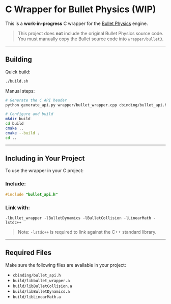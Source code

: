 # C Wrapper for Bullet Physics (WIP)

This is a **work-in-progress** C wrapper for the [Bullet Physics](https://github.com/bulletphysics/bullet3) engine.

> This project does **not** include the original Bullet Physics source code. You must manually copy the Bullet source code into `wrapper/bullet3`.

---

## Building

Quick build:

```bash
./build.sh
```

Manual steps:

```bash
# Generate the C API header
python generate_api.py wrapper/bullet_wrapper.cpp cbinding/bullet_api.h

# Configure and build
mkdir build
cd build
cmake ..
cmake --build .
cd ..
```

---

## Including in Your Project

To use the wrapper in your C project:

### Include:

```c
#include "bullet_api.h"
```

### Link with:

```
-lbullet_wrapper -lBulletDynamics -lBulletCollision -lLinearMath -lstdc++
```

> Note: `-lstdc++` is required to link against the C++ standard library.

---

## Required Files

Make sure the following files are available in your project:

* `cbinding/bullet_api.h`
* `build/libbullet_wrapper.a`
* `build/libBulletCollision.a`
* `build/libBulletDynamics.a`
* `build/libLinearMath.a`
